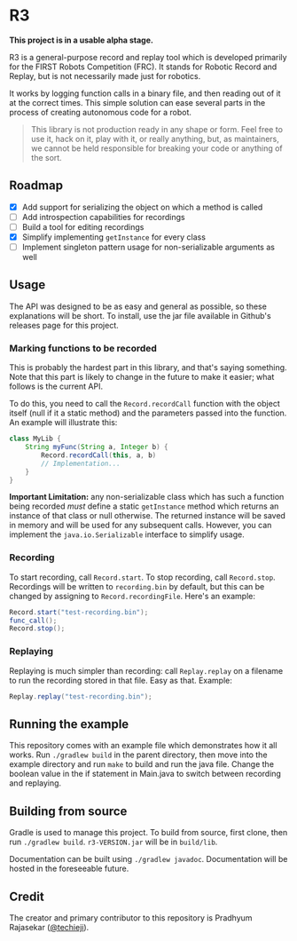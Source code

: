 # R3

**This project is in a usable alpha stage.**

R3 is a general-purpose record and replay tool which is developed primarily
for the FIRST Robots Competition (FRC). It stands for Robotic Record and Replay,
but is not necessarily made just for robotics.

It works by logging function calls in a binary file, and then reading out of it
at the correct times. This simple solution can ease several parts in the process
of creating autonomous code for a robot.

> This library is not production ready in any shape or form. Feel free to use it,
> hack on it, play with it, or really anything, but, as maintainers, we cannot be
> held responsible for breaking your code or anything of the sort.

## Roadmap

 - [x] Add support for serializing the object on which a method is called
 - [ ] Add introspection capabilities for recordings
 - [ ] Build a tool for editing recordings
 - [x] Simplify implementing `getInstance` for every class
 - [ ] Implement singleton pattern usage for non-serializable arguments as well

## Usage

The API was designed to be as easy and general as possible, so these explanations
will be short. To install, use the jar file available in Github's releases page
for this project.

### Marking functions to be recorded

This is probably the hardest part in this library, and that's saying something. Note
that this part is likely to change in the future to make it easier; what follows is the
current API.

To do this, you need to call the `Record.recordCall` function with the object itself (null
if it a static method) and the parameters passed into the function. An example will
illustrate this:

```java
class MyLib {
	String myFunc(String a, Integer b) {
		Record.recordCall(this, a, b)
		// Implementation...
	}
}
```

**Important Limitation:** any non-serializable class which has such a function being recorded *must* define
a static `getInstance` method which returns an instance of that class or null otherwise. The returned
instance will be saved in memory and will be used for any subsequent calls. However, you can implement
the `java.io.Serializable` interface to simplify usage.

### Recording

To start recording, call `Record.start`. To stop recording, call `Record.stop`. Recordings
will be written to `recording.bin` by default, but this can be changed by assigning to
`Record.recordingFile`. Here's an example:

```java
Record.start("test-recording.bin");
func_call();
Record.stop();
```

### Replaying

Replaying is much simpler than recording: call `Replay.replay` on a filename to run the
recording stored in that file. Easy as that. Example:

```java
Replay.replay("test-recording.bin");
```

## Running the example

This repository comes with an example file which demonstrates how it all works. Run
`./gradlew build` in the parent directory, then move into the
example directory and run `make` to build and run the java file. Change the boolean
value in the if statement in Main.java to switch between recording and replaying.

## Building from source

Gradle is used to manage this project. To build from source, first clone, then run
`./gradlew build`. `r3-VERSION.jar` will be in `build/lib`.

Documentation can be built using `./gradlew javadoc`. Documentation will be hosted in
the foreseeable future.

## Credit

The creator and primary contributor to this repository is Pradhyum Rajasekar
([@techieji](https://github.com/techieji)).
